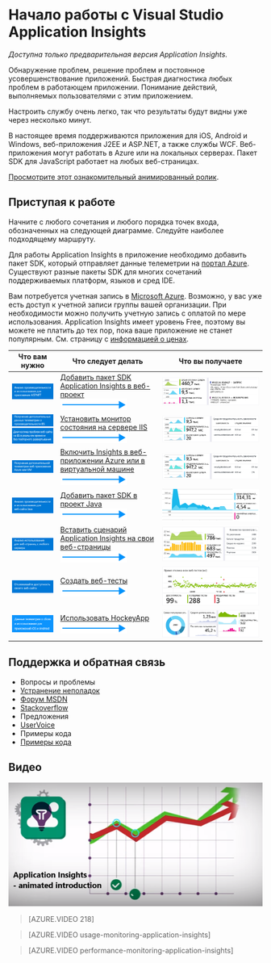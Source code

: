 <properties
	pageTitle="Начало работы с Visual Studio Application Insights | Microsoft Azure"
	description="Анализ использования, доступности и производительности локального приложения или веб-приложения Microsoft Azure с помощью Visual Studio Application Insights."
	services="application-insights"
    documentationCenter=""
	authors="alancameronwills"
	manager="douge"/>

<tags
	ms.service="application-insights"
	ms.workload="tbd"
	ms.tgt_pltfrm="ibiza"
	ms.devlang="na"
	ms.topic="hero-article"
	ms.date="06/06/2016"
	ms.author="awills"/>

# Начало работы с Visual Studio Application Insights

*Доступна только предварительная версия Application Insights.*

Обнаружение проблем, решение проблем и постоянное усовершенствование приложений. Быстрая диагностика любых проблем в работающем приложении. Понимание действий, выполняемых пользователями с этим приложением.

Настроить службу очень легко, так что результаты будут видны уже через несколько минут.

В настоящее время поддерживаются приложения для iOS, Android и Windows, веб-приложения J2EE и ASP.NET, а также службы WCF. Веб-приложения могут работать в Azure или на локальных серверах. Пакет SDK для JavaScript работает на любых веб-страницах.

[Просмотрите этот ознакомительный анимированный ролик](https://www.youtube.com/watch?v=fX2NtGrh-Y0).

## Приступая к работе

Начните с любого сочетания и любого порядка точек входа, обозначенных на следующей диаграмме. Следуйте наиболее подходящему маршруту.

Для работы Application Insights в приложение необходимо добавить пакет SDK, который отправляет данные телеметрии на [портал Azure](https://portal.azure.com). Существуют разные пакеты SDK для многих сочетаний поддерживаемых платформ, языков и сред IDE.

Вам потребуется учетная запись в [Microsoft Azure](http://azure.com). Возможно, у вас уже есть доступ к учетной записи группы вашей организации. При необходимости можно получить учетную запись с оплатой по мере использования. Application Insights имеет уровень Free, поэтому вы можете не платить до тех пор, пока ваше приложение не станет популярным. См. страницу с [информацией о ценах](https://azure.microsoft.com/pricing/details/application-insights/).

Что вам нужно | Что следует делать | Что вы получаете
---|---|---
 <a href="app-insights-asp-net.md">![ASP.NET:](./media/app-insights-get-started/appinsights-gs-i-01-perf.png)</a> | <a href="app-insights-asp-net.md">Добавить пакет SDK Application Insights в веб-проект</a><br/>![gets](./media/app-insights-get-started/appinsights-00arrow.png) | <a href="app-insights-asp-net.md">![Мониторинг производительности и использования](./media/app-insights-get-started/appinsights-gs-r-01-perf.png)</a>
<a href="app-insights-monitor-performance-live-website-now.md">![Сайт ASP.NET уже работает.](./media/app-insights-get-started/appinsights-gs-i-04-red2.png)</a><br/><a href="app-insights-monitor-performance-live-website-now.md">![Мониторинг зависимостей и производительности](./media/app-insights-get-started/appinsights-gs-i-03-red.png)</a>|<a href="app-insights-monitor-performance-live-website-now.md">Установить монитор состояния на сервере IIS</a><br/>![gets](./media/app-insights-get-started/appinsights-00arrow.png) | <a href="app-insights-monitor-performance-live-website-now.md">![Мониторинг зависимостей ASP.NET](./media/app-insights-get-started/appinsights-gs-r-03-red.png)</a>
<a href="insights-perf-analytics.md">![Веб-приложения или виртуальные машины Azure](./media/app-insights-get-started/appinsights-gs-i-10-azure.png)</a>|<a href="insights-perf-analytics.md">Включить Insights в веб-приложении Azure или в виртуальной машине</a> <br/> ![gets](./media/app-insights-get-started/appinsights-00arrow.png) | <a href="insights-perf-analytics.md">![Мониторинг зависимостей и производительности](./media/app-insights-get-started/appinsights-gs-r-03-red.png)</a>
<a href="app-insights-java-get-started.md">![Java](./media/app-insights-get-started/appinsights-gs-i-11-java.png)</a>|<a href="app-insights-java-get-started.md">Добавить пакет SDK в проект Java</a><br/>![gets](./media/app-insights-get-started/appinsights-00arrow.png) | <a href="app-insights-java-get-started.md">![Мониторинг производительности и использования](./media/app-insights-get-started/appinsights-gs-r-10-java.png)</a>
<a href="app-insights-web-track-usage.md">![JavaScript](./media/app-insights-get-started/appinsights-gs-i-02-usage.png)</a>|<a href="app-insights-web-track-usage.md">Вставить сценарий Application Insights на свои веб-страницы</a><br/>![gets](./media/app-insights-get-started/appinsights-00arrow.png) | <a href="app-insights-web-track-usage.md">![просмотры страниц и производительность браузера](./media/app-insights-get-started/appinsights-gs-r-02-usage.png)</a>
<a href="app-insights-monitor-web-app-availability.md">![Доступность](./media/app-insights-get-started/appinsights-gs-i-05-avail.png)</a>|<a href="app-insights-monitor-web-app-availability.md">Создать веб-тесты</a><br/>![gets](./media/app-insights-get-started/appinsights-00arrow.png) | <a href="app-insights-monitor-web-app-availability.md">![Доступность](./media/app-insights-get-started/appinsights-gs-r-05-avail.png)</a>
<a href="app-insights-platforms.md">![Устройства под управлением iOS, Android и Windows](./media/app-insights-get-started/appinsights-gs-i-07-device.png)</a>|<a href="http://hockeyapp.net">Использовать HockeyApp</a><br/>![gets](./media/app-insights-get-started/appinsights-00arrow.png) | <a href="http://hockeyapp.net">![Данные о сбоях и использовании](./media/app-insights-get-started/appinsights-gs-r-06-device.png)</a>

## Поддержка и обратная связь


* Вопросы и проблемы
 * [Устранение неполадок][qna]
 * [Форум MSDN](https://social.msdn.microsoft.com/Forums/vstudio/ru-RU/home?forum=ApplicationInsights)
 * [Stackoverflow](http://stackoverflow.com/questions/tagged/ms-application-insights)
* Предложения
 * [UserVoice](https://visualstudio.uservoice.com/forums/357324)
* Примеры кода
 * [Примеры кода](app-insights-code-samples.md)



## <a name="video"></a>Видео

[![Анимационное ознакомительное видео](./media/app-insights-get-started/video-front-1.png)](https://www.youtube.com/watch?v=fX2NtGrh-Y0)

> [AZURE.VIDEO 218]

> [AZURE.VIDEO usage-monitoring-application-insights]

> [AZURE.VIDEO performance-monitoring-application-insights]



<!--Link references-->

[qna]: app-insights-troubleshoot-faq.md

<!---HONumber=AcomDC_0713_2016-->